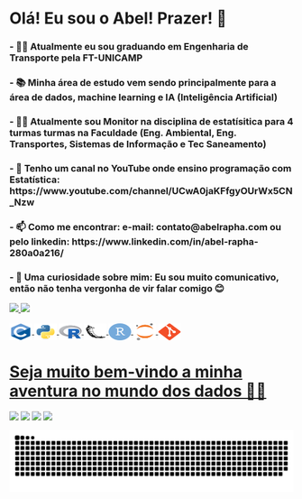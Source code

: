 ### <h1>Olá! Eu sou o Abel! Prazer! 👋</h1>

<h3>- 👨‍🎓 Atualmente eu sou graduando em Engenharia de Transporte pela FT-UNICAMP</h2>
<h3>- 📚 Minha área de estudo vem sendo principalmente para a área de dados, machine learning e IA (Inteligência Artificial)</h3>
<h3>- 👨‍🏫 Atualmente sou Monitor na disciplina de estatísitica para 4 turmas turmas na Faculdade (Eng. Ambiental, Eng. Transportes, Sistemas de Informação e Tec Saneamento)</h3>
<h3>- 💬 Tenho um canal no YouTube onde ensino programação com Estatística: https://www.youtube.com/channel/UCwA0jaKFfgyOUrWx5CN_Nzw</h3>
<h3>- 📫 Como me encontrar: e-mail: contato@abelrapha.com ou pelo linkedin: https://www.linkedin.com/in/abel-rapha-280a0a216/</h3>
<h3>- 💭 Uma curiosidade sobre mim: Eu sou muito comunicativo, então não tenha vergonha de vir falar comigo 😊</h3>

<div>
  <a href="https://github.com/AbelRapha">
  <img height="180em" src="https://github-readme-stats.vercel.app/api?username=abelrapha&show_icons=true&theme=dark&include_all_commits=true&count_private=true"/>
  <img height="180em" src="https://github-readme-stats.vercel.app/api/top-langs/?username=abelrapha&layout=compact&langs_count=7&theme=dark"/>   
</div>
  <div style="display: inline_block"><br>
  <img align="center" alt="Abel-Python" height="30" width="40" src="https://raw.githubusercontent.com/devicons/devicon/master/icons/c/c-original.svg">  
  <img align="center" alt="Abel-Python" height="30" width="40" src="https://raw.githubusercontent.com/devicons/devicon/master/icons/python/python-original.svg">
  <img align="center" alt="Abel-R" height="30" width="40" src="https://raw.githubusercontent.com/devicons/devicon/master/icons/r/r-original.svg">
  <img align="center" alt="Abel-R" height="30" width="40" src="https://raw.githubusercontent.com/devicons/devicon/master/icons/flask/flask-original.svg">
  <img align="center" alt="Abel-R" height="30" width="40" src="https://raw.githubusercontent.com/devicons/devicon/master/icons/rstudio/rstudio-original.svg">
  <img align="center" alt="Abel-R" height="30" width="40" src="https://raw.githubusercontent.com/devicons/devicon/master/icons/jupyter/jupyter-original.svg">
  <img align="center" alt="Abel-R" height="30" width="40" src="https://raw.githubusercontent.com/devicons/devicon/master/icons/git/git-original.svg">
</div>
  
 ##
  #### <h1>Seja muito bem-vindo a minha aventura no mundo dos dados 👨‍💻 </h1>
<div> 
  <a href="https://www.youtube.com/channel/UCwA0jaKFfgyOUrWx5CN_Nzw" target="_blank"><img src="https://img.shields.io/badge/YouTube-FF0000?style=for-the-badge&logo=youtube&logoColor=white" target="_blank"></a>
  <a href="https://instagram.com/abel_rapha" target="_blank"><img src="https://img.shields.io/badge/-Instagram-%23E4405F?style=for-the-badge&logo=instagram&logoColor=white" target="_blank"></a>
  <a href = "mailto:contato@abelrapha.com"><img src="https://img.shields.io/badge/-email-%23333?style=for-the-badge&logo=email&logoColor=white" target="_blank"></a>
  <a href="https://www.linkedin.com/in/abel-rapha-280a0a216/" target="_blank"><img src="https://img.shields.io/badge/-LinkedIn-%230077B5?style=for-the-badge&logo=linkedin&logoColor=white" target="_blank"></a> 
 
  ![Snake animation](https://github.com/abelrapha/abelrapha/blob/output/github-contribution-grid-snake.svg)
 
</div>

